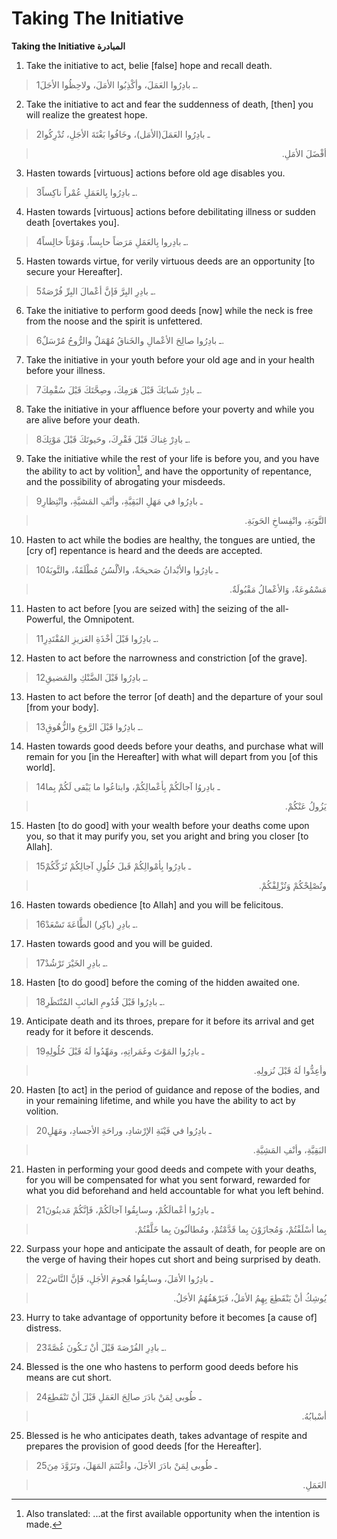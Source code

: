 Taking The Initiative
=====================

**Taking the Initiative المبادرة**

1. Take the initiative to act, belie [false] hope and recall death.

> 1ـ بادِرُوا العَمَلَ، وأكْذِبُوا الأمَلَ، ولاحِظُوا الأجَلَ.

2. Take the initiative to act and fear the suddenness of death, [then]
you will realize the greatest hope.

> 2ـ بادِرُوا العَمَلَ(الأمَل)، وخَافُوا بَغْتَةَ الأجَلِ، تُدْرِكُوا
<blockquote dir="rtl">
  <p>
أفْضَلَ الأمَلِ.
  </p>
</blockquote>

3. Hasten towards [virtuous] actions before old age disables you.

> 3ـ بادِرُوا بِالعَمَلِ عُمْراً ناكِساً.

4. Hasten towards [virtuous] actions before debilitating illness or
sudden death [overtakes you].

> 4ـ بادِروا بِالعَمَلِ مَرَضاً حابِساً، وَمَوْتاً خالِساً.

5. Hasten towards virtue, for verily virtuous deeds are an opportunity
[to secure your Hereafter].

> 5ـ بادِرِ البِرَّ فَإنَّ أعْمالَ البِرِّ فُرْصَةٌ.

6. Take the initiative to perform good deeds [now] while the neck is
free from the noose and the spirit is unfettered.

> 6ـ بادِرُوا صالِحَ الأعْمالِ والخَناقُ مُهْمَلٌ والرُّوحُ مُرْسَلٌ.

7. Take the initiative in your youth before your old age and in your
health before your illness.

> 7ـ بادِرْ شَبابَكَ قَبْلَ هَرَمِكَ، وصِحَّتَكَ قَبْلَ سُقْمِكَ.

8. Take the initiative in your affluence before your poverty and while
you are alive before your death.

> 8ـ بادِرْ غِناكَ قَبْلَ فَقْرِكَ، وحَيوتَكَ قَبْلَ مَوْتِكَ.

9. Take the initiative while the rest of your life is before you, and
you have the ability to act by volition[^1], and have the opportunity of
repentance, and the possibility of abrogating your misdeeds.

> 9ـ بادِرُوا في مَهَلِ البَقِيَّةِ، وأنْفِ المَشيَّةِ، وانْتِظارِ
<blockquote dir="rtl">
  <p>
التَّوبَةِ، وانْفِساخِ الحَوبَةِ.
  </p>
</blockquote>

10. Hasten to act while the bodies are healthy, the tongues are untied,
the [cry of] repentance is heard and the deeds are accepted.

> 10ـ بادِرُوا والأبْدانُ صَحيحَةٌ، والألْسُنُ مُطْلَقَةٌ، والتَّوبَةُ
<blockquote dir="rtl">
  <p>
مَسْمُوعَةٌ، وَالأعْمالُ مَقْبُولَةٌ.
  </p>
</blockquote>

11. Hasten to act before [you are seized with] the seizing of the
all-Powerful, the Omnipotent.

> 11ـ بادِرُوا قَبْلَ أخْذَةِ العَزيزِ المُقْتَدِرِ.

12. Hasten to act before the narrowness and constriction [of the grave].

> 12ـ بادِرُوا قَبْلَ الضَّنْكِ والمَضيقِ.

13. Hasten to act before the terror [of death] and the departure of your
soul [from your body].

> 13ـ بادِرُوا قَبْلَ الرَّوعِ والزُّهُوقِ.

14. Hasten towards good deeds before your deaths, and purchase what will
remain for you [in the Hereafter] with what will depart from you [of
this world].

> 14ـ بادِروُا آجالَكُمْ بِأعْمالِكُمْ، وابتاعُوا ما يَبْقى لَكُمْ بِما
<blockquote dir="rtl">
  <p>
يَزُولُ عَنْكُمْ.
  </p>
</blockquote>

15. Hasten [to do good] with your wealth before your deaths come upon
you, so that it may purify you, set you aright and bring you closer [to
Allah].

> 15ـ بادِرُوا بِأمْوالِكُمْ قَبلَ حُلُولِ آجالِكُمْ تُزَكِّكُمْ
<blockquote dir="rtl">
  <p>
وتُصْلِحْكُمْ وَتُزْلِفْكُمْ.
  </p>
</blockquote>

16. Hasten towards obedience [to Allah] and you will be felicitous.

> 16ـ بادِرِ (باكِر) الطَّاعَةَ تَسْعَدْ.

17. Hasten towards good and you will be guided.

> 17ـ بادِرِ الخَيْرَ تَرْشُدْ.

18. Hasten [to do good] before the coming of the hidden awaited one.

> 18ـ بادِرُوا قَبْلَ قُدُومِ الغائبِ المُنْتَظَرِ.

19. Anticipate death and its throes, prepare for it before its arrival
and get ready for it before it descends.

> 19ـ بادِرُوا المَوْتَ وغَمَراتِهِ، ومَهِّدُوا لَهُ قَبْلَ حُلُولِهِ
<blockquote dir="rtl">
  <p>
وأعِدُّوا لَهُ قَبْلَ نُزولِهِ.
  </p>
</blockquote>

20. Hasten [to act] in the period of guidance and repose of the bodies,
and in your remaining lifetime, and while you have the ability to act by
volition.

> 20ـ بادِرُوا في فَيْنَةِ الإرْشادِ، وراحَةِ الأجسادِ، ومَهَلِ
<blockquote dir="rtl">
  <p>
البَقِيَّةِ، وأنْفِ المَشِيَّةِ.
  </p>
</blockquote>

21. Hasten in performing your good deeds and compete with your deaths,
for you will be compensated for what you sent forward, rewarded for what
you did beforehand and held accountable for what you left behind.

> 21ـ بادِرُوا أعْمالَكُمْ، وسابِقُوا آجالَكُمْ، فَإنَّكُمْ مَدينُونَ
<blockquote dir="rtl">
  <p>
بِما أسْلَفْتُمْ، وَمُجازَوْنَ بِما قَدَّمْتُمْ، ومُطالَبُونَ بِما
خَلَّفْتُمْ.
  </p>
</blockquote>

22. Surpass your hope and anticipate the assault of death, for people
are on the verge of having their hopes cut short and being surprised by
death.

> 22ـ بادِرُوا الأمَلَ، وسابِقُوا هُجومَ الأجَلِ، فَإنَّ النَّاسَ
<blockquote dir="rtl">
  <p>
يُوشِكُ أنْ يَنْقَطِعَ بِهِمُ الأمَلُ، فَيَرْهَقُهُمُ الأجَلُ.
  </p>
</blockquote>

23. Hurry to take advantage of opportunity before it becomes [a cause
of] distress.

> 23ـ بادِرِ الفُرْصَةَ قَبْلَ أنْ تَـكُونَ غُصَّةً.

24. Blessed is the one who hastens to perform good deeds before his
means are cut short.

> 24ـ طُوبى لِمَنْ بادَرَ صالِحَ العَمَلِ قَبْلَ أنْ تَنْقَطِعَ
<blockquote dir="rtl">
  <p>
أسْبابُهُ.
  </p>
</blockquote>

25. Blessed is he who anticipates death, takes advantage of respite and
prepares the provision of good deeds [for the Hereafter].

> 25ـ طُوبى لِمَنْ بادَرَ الأجَلَ، واغْتَنَمَ المَهَلَ، وتَزَوَّدَ مِنَ
<blockquote dir="rtl">
  <p>
العَمَلِ.
  </p>
</blockquote>

[^1]: Also translated: ...at the first available opportunity when the
intention is made.


